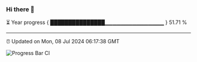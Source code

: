 ### Hi there 👋

⏳ Year progress { ███████████████▁▁▁▁▁▁▁▁▁▁▁▁▁▁▁ } 51.71 %

---

⏰ Updated on Mon, 08 Jul 2024 06:17:38 GMT

![Progress Bar CI](https://github.com/liununu/liununu/workflows/Progress%20Bar%20CI/badge.svg)
